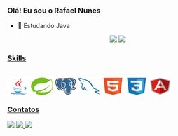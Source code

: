 ### Olá! Eu sou o Rafael Nunes

<!--
**rafaelnunes34/rafaelnunes34** is a ✨ _special_ ✨ repository because its `README.md` (this file) appears on your GitHub profile.

Here are some ideas to get you started:

- 🔭 I’m currently working on ... -->
- 🌱 Estudando Java

<div align="center">
  <a href="https://github.com/rafaelnunes34">
  <img height="200em" src="https://github-readme-stats.vercel.app/api?username=rafaelnunes34&show_icons=true&theme=dark&include_all_commits=true&count_private=true"/>
  <img height="200em" src="https://github-readme-stats.vercel.app/api/top-langs/?username=rafaelnunes34&layout=compact&langs_count=7&theme=dark"/>
</div>
<div>
  <h3>Skills</h3> 
  <div style="display: inline-block"><br>
    <img align="center" height="40" width="50" src="https://raw.githubusercontent.com/devicons/devicon/master/icons/java/java-original.svg" alt="Rafael-java">
    <img align="center" height="40" width="50" src="https://raw.githubusercontent.com/devicons/devicon/master/icons/spring/spring-original.svg" alt="Rafael-spring">
    <img align="center" height="40" width="50" src="https://raw.githubusercontent.com/devicons/devicon/master/icons/postgresql/postgresql-original.svg" alt="Rafael-postgres">
    <img align="center" height="40" width="50" src="https://raw.githubusercontent.com/devicons/devicon/master/icons/mysql/mysql-original.svg" alt="Rafael-mysql">
    <img align="center" height="40" width="50" src="https://raw.githubusercontent.com/devicons/devicon/master/icons/html5/html5-original.svg" alt="Rafael-html">
    <img align="center" height="40" width="50" src="https://raw.githubusercontent.com/devicons/devicon/master/icons/css3/css3-original.svg" alt="Rafael-css">
    <img align="center" height="40" width="50" src="https://raw.githubusercontent.com/devicons/devicon/master/icons/angularjs/angularjs-original.svg" alt="Rafael-angular">
  </div>
</div>
<div>
  <h3>Contatos</h3>
  <div>
    <a href="https://www.linkedin.com/in/rafael-nunes-oliveira/" target="_blank"><img src="https://img.shields.io/badge/LinkedIn-0077B5?style=for-the-badge&logo=linkedin&logoColor=white" target="_blank"></a>
  <a href= "rafael.nunes34@gmail.com"><img src="https://img.shields.io/badge/Gmail-D14836?style=for-the-badge&logo=gmail&logoColor=white"</a>
  <a href= "https://api.whatsapp.com/send?phone=5521974315563"><img src="https://img.shields.io/badge/WhatsApp-25D366?style=for-the-badge&logo=whatsapp&logoColor=white"</a>
  </div>
</div>

      

